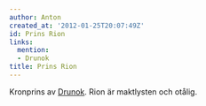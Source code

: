 ```yaml
---
author: Anton
created_at: '2012-01-25T20:07:49Z'
id: Prins Rion
links:
  mention:
  - Drunok
title: Prins Rion
---
```


Kronprins av [Drunok]. Rion är maktlysten och otålig.

  [Drunok]: Drunok

